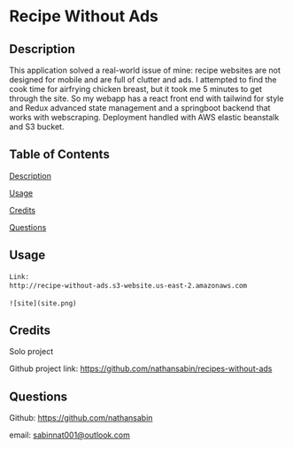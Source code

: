 # Recipe Without Ads
  
  ## Description

This application solved a real-world issue of mine: recipe websites are not designed for mobile and are full of clutter and ads. I attempted to find the cook time for airfrying chicken breast, but it took me 5 minutes to get through the site. So my webapp has a react front end with tailwind for style and Redux advanced state management and a springboot backend that works with webscraping. Deployment handled with AWS elastic beanstalk and S3 bucket.

  ## Table of Contents 

  [Description](#description)

  [Usage](#usage)

  [Credits](#credits)

  [Questions](#questions)

  ## Usage

    Link: 
    http://recipe-without-ads.s3-website.us-east-2.amazonaws.com 
    
    ![site](site.png)
  
  ## Credits
  
  Solo project

  Github project link: 
    https://github.com/nathansabin/recipes-without-ads


  ## Questions

  Github:
  https://github.com/nathansabin

  email:
  sabinnat001@outlook.com